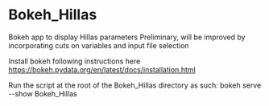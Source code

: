 # Bokeh_Hillas
Bokeh app to display Hillas parameters
Preliminary, will be improved by incorporating cuts on variables and input file selection

Install bokeh following instructions here https://bokeh.pydata.org/en/latest/docs/installation.html

Run the script at the root of the Bokeh_Hillas directory as such:
bokeh serve --show Bokeh_Hillas
